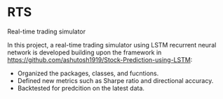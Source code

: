 # RTS
Real-time trading simulator

In this project, a real-time trading simulator using LSTM recurrent neural network is developed building upon the framework in https://github.com/ashutosh1919/Stock-Prediction-using-LSTM:

- Organized the packages, classes, and fucntions.
- Defined new metrics such as Sharpe ratio and directional accuracy.
- Backtested for predcition on the latest data. 
